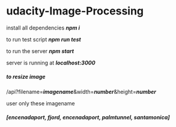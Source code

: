# udacity-Image-Processing

install all dependencies ___npm i___

to run test script ___npm run test___

to run the server ___npm start___

server is running at ___localhost:3000___

##### to resize image
/api?filename=___imagename___&width=___number___&height=___number___

user only these imagename 

##### [encenadaport, fjord, encenadaport, palmtunnel, santamonica]
